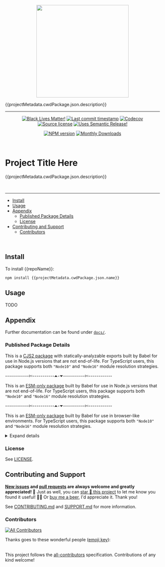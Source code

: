 <!-- xscripts-template-region-start -->

<p align="center" width="100%">
  <img width="300" src="./{{repoName}}.png">
</p>

<p align="center" width="100%">
<!-- xscripts-template-region-end -->

{{projectMetadata.cwdPackage.json.description}}

<!-- xscripts-template-region-start -->

</p>

<hr />

<div align="center">

[![Black Lives Matter!][x-badge-blm-image]][x-badge-blm-link]
[![Last commit timestamp][x-badge-lastcommit-image]][x-badge-repo-link]
[![Codecov][x-badge-codecov-image]][x-badge-codecov-link]
[![Source license][x-badge-license-image]][x-badge-license-link]
[![Uses Semantic Release!][x-badge-semanticrelease-image]][x-badge-semanticrelease-link]

[![NPM version][x-badge-npm-image]][x-badge-npm-link]
[![Monthly Downloads][x-badge-downloads-image]][x-badge-npm-link]

</div>

<br />

# <!-- TODO: --> Project Title Here

<!-- xscripts-template-region-end -->

{{projectMetadata.cwdPackage.json.description}}

<!-- xscripts-template-region-start -->

<br />

---

<!-- remark-ignore-start -->
<!-- xscripts-template-region-end -->
<!-- START doctoc generated TOC please keep comment here to allow auto update -->
<!-- DON'T EDIT THIS SECTION, INSTEAD RE-RUN doctoc TO UPDATE -->

- [Install](#install)
- [Usage](#usage)
- [Appendix](#appendix)
  - [Published Package Details](#published-package-details)
  - [License](#license)
- [Contributing and Support](#contributing-and-support)
  - [Contributors](#contributors)

<!-- END doctoc generated TOC please keep comment here to allow auto update -->
<!-- xscripts-template-region-start -->
<!-- remark-ignore-end -->

<br />

## Install

<!-- xscripts-template-region-end -->

To install {{repoName}}:

```shell
npm install {{projectMetadata.cwdPackage.json.name}}
```

## Usage

<!-- TODO -->

TODO

<!-- xscripts-template-region-start -->

## Appendix

Further documentation can be found under [`docs/`][x-repo-docs].

### Published Package Details

<!-- TODO: choose one of the following and --✄--delete--✄-- the others: -->

This is a [CJS2 package][x-pkg-cjs-mojito] with statically-analyzable exports
built by Babel for use in Node.js versions that are not end-of-life. For
TypeScript users, this package supports both `"Node10"` and `"Node16"` module
resolution strategies.

\------------✄-----------⏶-⏷-----------✄------------

This is an [ESM-only package][x-pkg-esm-wine] built by Babel for use in Node.js
versions that are not end-of-life. For TypeScript users, this package supports
both `"Node10"` and `"Node16"` module resolution strategies.

\------------✄-----------⏶-⏷-----------✄------------

This is an [ESM-only package][x-pkg-esm-wine] built by Babel for use in
browser-like environments. For TypeScript users, this package supports both
`"Node10"` and `"Node16"` module resolution strategies.

<!-- TODO: choose one of the above and --✄--delete--✄-- the others! -->
<!-- xscripts-template-region-end -->
<!-- TODO: custom details here -->
<!-- xscripts-template-region-start -->

<details><summary>Expand details</summary>

<!-- TODO: choose one of the following and --✄--delete--✄-- the others: -->

That means both CJS2 (via `require(...)`) and ESM (via `import { ... } from ...`
or `await import(...)`) source will load this package from the same entry points
when using Node. This has several benefits, the foremost being: less code
shipped/smaller package size, avoiding [dual package
hazard][x-pkg-dual-package-hazard] entirely, distributables are not
packed/bundled/uglified, a drastically less complex build process, and CJS
consumers aren't shafted.

\------------✄-----------⏶-⏷-----------✄------------

That means ESM source will load this package via `import { ... } from ...` or
`await import(...)` and CJS source will load this package via dynamic
`import()`. This has several benefits, the foremost being: less code
shipped/smaller package size, avoiding [dual package
hazard][x-pkg-dual-package-hazard] entirely, distributables are not
packed/bundled/uglified, and a drastically less complex build process.

The glaring downside, which may or may not be relevant, is that CJS consumers
cannot `require()` this package and can only use `import()` in an asynchronous
context. This means, in effect, CJS consumers may not be able to use this
package at all.

<!-- TODO: choose one of the above and --✄--delete--✄-- the others! -->

Each entry point (i.e. `ENTRY`) in [`package.json`'s
`exports[ENTRY]`][x-repo-package-json] object includes one or more [export
conditions][x-pkg-exports-conditions]. These entries may or may not include: an
[`exports[ENTRY].types`][x-pkg-exports-types-key] condition pointing to a type
declaration file for TypeScript and IDEs, a
[`exports[ENTRY].module`][x-pkg-exports-module-key] condition pointing to
(usually ESM) source for Webpack/Rollup, a `exports[ENTRY].node` and/or
`exports[ENTRY].default` condition pointing to (usually CJS2) source for Node.js
`require`/`import` and for browsers and other environments, and [other
conditions][x-pkg-exports-conditions] not enumerated here. Check the
[package.json][x-repo-package-json] file to see which export conditions are
supported.

Note that, regardless of the [`{ "type": "..." }`][x-pkg-type] specified in
[`package.json`][x-repo-package-json], any JavaScript files written in ESM
syntax (including distributables) will always have the `.mjs` extension. Note
also that [`package.json`][x-repo-package-json] may include the
[`sideEffects`][x-pkg-side-effects-key] key, which is almost always `false` for
optimal [tree shaking][x-pkg-tree-shaking] where appropriate.

<!-- xscripts-template-region-end -->
<!-- TODO: custom details here -->

</details>

### License

See [LICENSE][x-repo-license].

## Contributing and Support

**[New issues][x-repo-choose-new-issue] and [pull requests][x-repo-pr-compare]
are always welcome and greatly appreciated! 🤩** Just as well, you can [star 🌟
this project][x-badge-repo-link] to let me know you found it useful! ✊🏿 Or [buy
me a beer][x-repo-sponsor], I'd appreciate it. Thank you!

See [CONTRIBUTING.md][x-repo-contributing] and [SUPPORT.md][x-repo-support] for
more information.

### Contributors

<!-- remark-ignore-start -->
<!-- ALL-CONTRIBUTORS-BADGE:START - Do not remove or modify this section -->

[![All Contributors](https://img.shields.io/badge/all_contributors-1-orange.svg?style=flat-square)](#contributors-)

<!-- ALL-CONTRIBUTORS-BADGE:END -->
<!-- remark-ignore-end -->

Thanks goes to these wonderful people ([emoji
key][x-repo-all-contributors-emojis]):

<!-- remark-ignore-start -->
<!-- ALL-CONTRIBUTORS-LIST:START - Do not remove or modify this section -->
<!-- prettier-ignore-start -->
<!-- markdownlint-disable -->

<table></table>

<!-- markdownlint-restore -->
<!-- prettier-ignore-end -->
<!-- ALL-CONTRIBUTORS-LIST:END -->
<!-- remark-ignore-end -->

This project follows the [all-contributors][x-repo-all-contributors]
specification. Contributions of any kind welcome!

[x-badge-blm-image]: https://xunn.at/badge-blm 'Join the movement!'
[x-badge-blm-link]: https://xunn.at/donate-blm
[x-badge-codecov-image]:
  https://img.shields.io/codecov/c/github/{{repoOwner}}/{{repoName}}/main?style=flat-square&token=HWRIOBAAPW&flag=package.main_root
  'Is this package well-tested?'
[x-badge-codecov-link]: https://codecov.io/gh/{{repoOwner}}/{{repoName}}
[x-badge-downloads-image]:
  https://img.shields.io/npm/dm/{{projectMetadata.cwdPackage.json.name}}?style=flat-square
  'Number of times this package has been downloaded per month'
[x-badge-lastcommit-image]:
  https://img.shields.io/github/last-commit/{{repoOwner}}/{{repoName}}?style=flat-square
  'Latest commit timestamp'
[x-badge-license-image]:
  https://img.shields.io/npm/l/{{projectMetadata.cwdPackage.json.name}}?style=flat-square
  "This package's source license"
[x-badge-license-link]:
  https://github.com/{{repoOwner}}/{{repoName}}/blob/main/LICENSE
[x-badge-npm-image]:
  https://xunn.at/npm-pkg-version/{{projectMetadata.cwdPackage.json.name}}
  'Install this package using npm or yarn!'
[x-badge-npm-link]:
  https://npmtrends.com/{{projectMetadata.cwdPackage.json.name}}
[x-badge-repo-link]: https://github.com/{{repoOwner}}/{{repoName}}
[x-badge-semanticrelease-image]:
  https://xunn.at/badge-semantic-release
  'This repo practices continuous integration and deployment!'
[x-badge-semanticrelease-link]:
  https://github.com/semantic-release/semantic-release
[x-pkg-cjs-mojito]:
  https://dev.to/jakobjingleheimer/configuring-commonjs-es-modules-for-nodejs-12ed#publish-only-a-cjs-distribution-with-property-exports
[x-pkg-dual-package-hazard]:
  https://nodejs.org/api/packages.html#dual-package-hazard
[x-pkg-esm-wine]:
  https://dev.to/jakobjingleheimer/configuring-commonjs-es-modules-for-nodejs-12ed#esm-source-and-distribution
[x-pkg-exports-conditions]:
  https://webpack.js.org/guides/package-exports#reference-syntax
[x-pkg-exports-module-key]:
  https://webpack.js.org/guides/package-exports#providing-commonjs-and-esm-version-stateless
[x-pkg-exports-types-key]:
  https://devblogs.microsoft.com/typescript/announcing-typescript-4-5-beta#packagejson-exports-imports-and-self-referencing
[x-pkg-side-effects-key]:
  https://webpack.js.org/guides/tree-shaking#mark-the-file-as-side-effect-free
[x-pkg-tree-shaking]: https://webpack.js.org/guides/tree-shaking
[x-pkg-type]:
  https://github.com/nodejs/node/blob/8d8e06a345043bec787e904edc9a2f5c5e9c275f/doc/api/packages.md#type
[x-repo-all-contributors]: https://github.com/all-contributors/all-contributors
[x-repo-all-contributors-emojis]: https://allcontributors.org/docs/en/emoji-key
[x-repo-choose-new-issue]:
  https://github.com/{{repoOwner}}/{{repoName}}/issues/new/choose
[x-repo-contributing]: /CONTRIBUTING.md
[x-repo-docs]: docs
[x-repo-license]: ./LICENSE
[x-repo-package-json]: package.json
[x-repo-pr-compare]: https://github.com/{{repoOwner}}/{{repoName}}/compare
[x-repo-sponsor]: https://github.com/sponsors/Xunnamius
[x-repo-support]: /.github/SUPPORT.md
